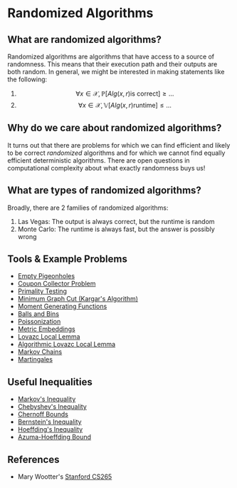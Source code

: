 # Randomized Algorithms

## What are randomized algorithms?

Randomized algorithms are algorithms that have access to a source of randomness. This means that
their execution path and their outputs are both random. In general, we might be interested
in making statements like the following:

1. $$\forall x \in \mathcal{X}, \mathbb{P}[Alg(x, r) \text{is correct}] \geq ...$$
2. $$\forall x \in \mathcal{X}, \mathbb{V}[Alg(x, r) \text{runtime}] \leq ...$$

## Why do we care about randomized algorithms?

It turns out that there are problems for which we can find efficient and likely to be
correct _randomized_ algorithms and for which we cannot find equally efficient deterministic 
algorithms. There are open questions in computational complexity about what exactly randomness
buys us!

## What are types of randomized algorithms?

Broadly, there are 2 families of randomized algorithms:

1. Las Vegas: The output is always correct, but the runtime is random
2. Monte Carlo: The runtime is always fast, but the answer is possibly wrong

## Tools & Example Problems

- [Empty Pigeonholes](randomized_algorithms/empty_pigeonholes.md)
- [Coupon Collector Problem](randomized_algorithms/coupons_collector_problem.md)
- [Primality Testing](randomized_algorithms/primality_testing.md)
- [Minimum Graph Cut (Kargar's Algorithm)](randomized_algorithms/kargars_algorithm.md)
- [Moment Generating Functions](probability/moment_generating_functions.md)
- [Balls and Bins](randomized_algorithms/balls_and_bins.md)
- [Poissonization](randomized_algorithms/poissonization.md)
- [Metric Embeddings](randomized_algorithms/metric_embeddings.md)
- [Lovazc Local Lemma](randomized_algorithms/lovasz_local_lemma.md)
- [Algorithmic Lovazc Local Lemma](randomized_algorithms/algorithmic_lovasz_local_lemma.md)
- [Markov Chains](randomized_algorithms/markov_chains.md)
- [Martingales](randomized_algorithms/martingales.md)

## Useful Inequalities
- [Markov's Inequality](inequalities/markov_inequality.md)
- [Chebyshev's Inequality](inequalities/chebyshev_inequality.md)
- [Chernoff Bounds](inequalities/chernoff_bounds.md)
- [Bernstein's Inequality](inequalities/bernstein_inequality.md)
- [Hoeffding's Inequality](inequalities/hoeffding_inequality.md)
- [Azuma-Hoeffding Bound](inequalities/azuma_hoeffding_bound.md)

## References
- Mary Wootter's [Stanford CS265](https://github.com/RylanSchaeffer/Stanford-CS-265-Rand-Algs)